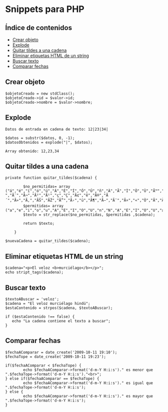 # Snippets para PHP

## Índice de contenidos

- [Crear objeto](#crear-objeto)
- [Explode](#Explode)
- [Quitar tildes a una cadena](#quitar-tildes-a-una-cadena)
- [Eliminar etiquetas HTML de un string](#eliminar-etiquetas-html-de-un-string)
- [Buscar texto](#buscar-texto)
- [Comparar fechas](#comparar-fechas)

## Crear objeto

```
$objetoCreado = new stdClass();
$objetoCreado->id = $valor->id;
$objetoCreado->nombre = $valor->nombre;
```

## Explode

```
Datos de entrada en cadena de texto: 12|23|34|

$datos = substr($datos, 0, -1);
$datosObtenidos = explode("|", $datos);

Array obtenido: 12,23,34
```

## Quitar tildes a una cadena

```
private function quitar_tildes($cadena) {
        
        $no_permitidas= array ("á","é","í","ó","ú","Á","É","Í","Ó","Ú","ñ","À","Ã","Ì","Ò","Ù","Ã™","Ã ","Ã¨","Ã¬","Ã²","Ã¹","ç","Ç","Ã¢","ê","Ã®","Ã´","Ã»","Ã‚","ÃŠ","ÃŽ","Ã”","Ã›","ü","Ã¶","Ã–","Ã¯","Ã¤","«","Ò","Ã","Ã„","Ã‹");
        $permitidas= array ("a","e","i","o","u","A","E","I","O","U","n","N","A","E","I","O","U","a","e","i","o","u","c","C","a","e","i","o","u","A","E","I","O","U","u","o","O","i","a","e","U","I","A","E");
        $texto = str_replace($no_permitidas, $permitidas ,$cadena);
        
        return $texto;
        
    }

$nuevaCadena = quitar_tildes($cadena);
```

## Eliminar etiquetas HTML de un string

```
$cadena="<p>El veloz <b>murciélago</b></p>";
echo stript_tags($cadena);
```

## Buscar texto

```
$textoABuscar = 'veloz';
$cadena = "El veloz murciélago hindú";
$estaContenido = strpos($cadena, $textoABuscar);

if ($estaContenido !== false) {
   echo "La cadena contiene el texto a buscar";
}
```

## Comparar fechas

```
$fechaAComparar = date_create('2009-10-11 19:10');
$fechaTope = date_create('2009-10-11 19:23');

if($fechaAComparar < $fechaTope) {
        echo $fechaAComparar->format('d-m-Y H:i:s')." es menor que ".$fechaTope->format('d-m-Y H:i:s')."<br>";
} else if($fechaAComparar == $fechaTope) {
        echo $fechaAComparar->format('d-m-Y H:i:s')." es igual que ".$fechaTope->format('d-m-Y H:i:s');
} else {
        echo $fechaAComparar->format('d-m-Y H:i:s')." es mayor que ".$fechaTope->format('d-m-Y H:i:s');
}
```
